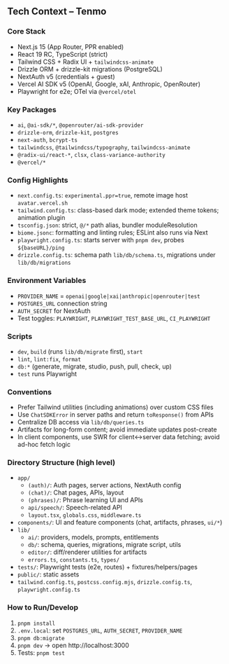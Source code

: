 ## Tech Context – Tenmo

### Core Stack
- Next.js 15 (App Router, PPR enabled)
- React 19 RC, TypeScript (strict)
- Tailwind CSS + Radix UI + `tailwindcss-animate`
- Drizzle ORM + drizzle-kit migrations (PostgreSQL)
- NextAuth v5 (credentials + guest)
- Vercel AI SDK v5 (OpenAI, Google, xAI, Anthropic, OpenRouter)
- Playwright for e2e; OTel via `@vercel/otel`

### Key Packages
- `ai`, `@ai-sdk/*`, `@openrouter/ai-sdk-provider`
- `drizzle-orm`, `drizzle-kit`, `postgres`
- `next-auth`, `bcrypt-ts`
- `tailwindcss`, `@tailwindcss/typography`, `tailwindcss-animate`
- `@radix-ui/react-*`, `clsx`, `class-variance-authority`
- `@vercel/*`

### Config Highlights
- `next.config.ts`: `experimental.ppr=true`, remote image host `avatar.vercel.sh`
- `tailwind.config.ts`: class-based dark mode; extended theme tokens; animation plugin
- `tsconfig.json`: strict, `@/*` path alias, bundler moduleResolution
- `biome.jsonc`: formatting and linting rules; ESLint also runs via Next
- `playwright.config.ts`: starts server with `pnpm dev`, probes `${baseURL}/ping`
- `drizzle.config.ts`: schema path `lib/db/schema.ts`, migrations under `lib/db/migrations`

### Environment Variables
- `PROVIDER_NAME` = `openai|google|xai|anthropic|openrouter|test`
- `POSTGRES_URL` connection string
- `AUTH_SECRET` for NextAuth
- Test toggles: `PLAYWRIGHT`, `PLAYWRIGHT_TEST_BASE_URL`, `CI_PLAYWRIGHT`

### Scripts
- `dev`, `build` (runs `lib/db/migrate` first), `start`
- `lint`, `lint:fix`, `format`
- `db:*` (generate, migrate, studio, push, pull, check, up)
- `test` runs Playwright

### Conventions
- Prefer Tailwind utilities (including animations) over custom CSS files
- Use `ChatSDKError` in server paths and return `toResponse()` from APIs
- Centralize DB access via `lib/db/queries.ts`
- Artifacts for long-form content; avoid immediate updates post-create
- In client components, use SWR for client↔server data fetching; avoid ad-hoc fetch logic

### Directory Structure (high level)
- `app/`
  - `(auth)/`: Auth pages, server actions, NextAuth config
  - `(chat)/`: Chat pages, APIs, layout
  - `(phrases)/`: Phrase learning UI and APIs
  - `api/speech/`: Speech-related API
  - `layout.tsx`, `globals.css`, `middleware.ts`
- `components/`: UI and feature components (chat, artifacts, phrases, `ui/*`)
- `lib/`
  - `ai/`: providers, models, prompts, entitlements
  - `db/`: schema, queries, migrations, migrate script, utils
  - `editor/`: diff/renderer utilities for artifacts
  - `errors.ts`, `constants.ts`, `types/`
- `tests/`: Playwright tests (e2e, routes) + fixtures/helpers/pages
- `public/`: static assets
- `tailwind.config.ts`, `postcss.config.mjs`, `drizzle.config.ts`, `playwright.config.ts`

### How to Run/Develop
1) `pnpm install`
2) `.env.local`: set `POSTGRES_URL`, `AUTH_SECRET`, `PROVIDER_NAME`
3) `pnpm db:migrate`
4) `pnpm dev` → open http://localhost:3000
5) Tests: `pnpm test`


